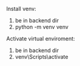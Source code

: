 Install venv:
1. be in backend dir
2. python -m venv venv

Activate virtual enviroment:
1. be in backend dir
2. venv\Scripts\activate